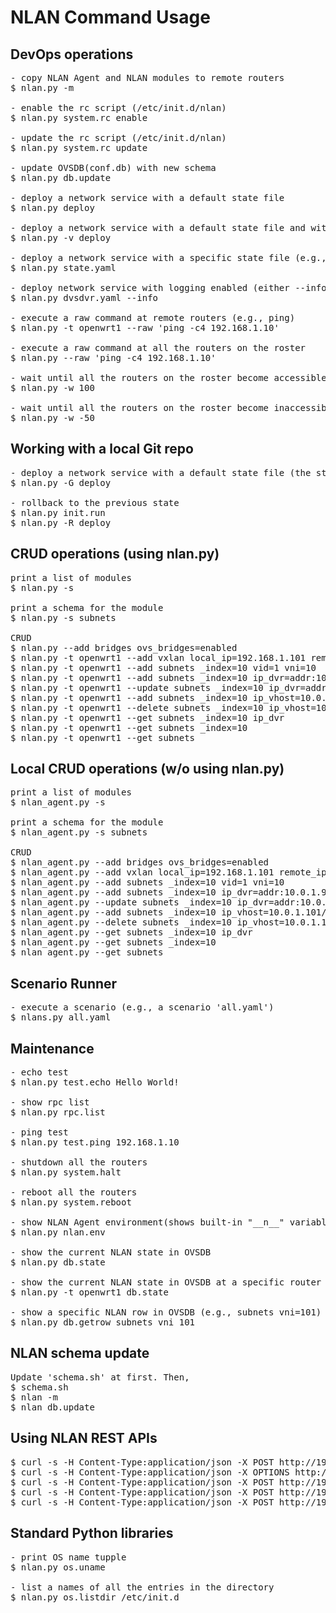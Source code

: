 NLAN Command Usage
==================

DevOps operations
-----------------
<pre>
- copy NLAN Agent and NLAN modules to remote routers
$ nlan.py -m

- enable the rc script (/etc/init.d/nlan)
$ nlan.py system.rc enable

- update the rc script (/etc/init.d/nlan)
$ nlan.py system.rc update 

- update OVSDB(conf.db) with new schema
$ nlan.py db.update

- deploy a network service with a default state file
$ nlan.py deploy 

- deploy a network service with a default state file and with verbose output
$ nlan.py -v deploy

- deploy a network service with a specific state file (e.g., 'state.yaml')
$ nlan.py state.yaml 

- deploy network service with logging enabled (either --info or --debug)
$ nlan.py dvsdvr.yaml --info

- execute a raw command at remote routers (e.g., ping)
$ nlan.py -t openwrt1 --raw 'ping -c4 192.168.1.10'

- execute a raw command at all the routers on the roster
$ nlan.py --raw 'ping -c4 192.168.1.10'

- wait until all the routers on the roster become accessible (-w <timeout>)
$ nlan.py -w 100

- wait until all the routers on the roster become inaccessible (-w -<timeout>)
$ nlan.py -w -50 
</pre>

Working with a local Git repo
------------------------------
<pre>
- deploy a network service with a default state file (the state file is commited to the local git repo after the deployment)
$ nlan.py -G deploy 

- rollback to the previous state
$ nlan.py init.run
$ nlan.py -R deploy
</pre>

CRUD operations (using nlan.py)
-----------------------------------------
<pre>
print a list of modules
$ nlan.py -s

print a schema for the module
$ nlan.py -s subnets

CRUD
$ nlan.py --add bridges ovs_bridges=enabled
$ nlan.py -t openwrt1 --add vxlan local_ip=192.168.1.101 remote_ips=192.168.1.102,192.168.1.103
$ nlan.py -t openwrt1 --add subnets _index=10 vid=1 vni=10
$ nlan.py -t openwrt1 --add subnets _index=10 ip_dvr=addr:10.0.1.9/24,mode:dvr
$ nlan.py -t openwrt1 --update subnets _index=10 ip_dvr=addr:10.0.1.1/24,mode:dvr
$ nlan.py -t openwrt1 --add subnets _index=10 ip_vhost=10.0.1.101/24
$ nlan.py -t openwrt1 --delete subnets _index=10 ip_vhost=10.0.1.101/24
$ nlan.py -t openwrt1 --get subnets _index=10 ip_dvr 
$ nlan.py -t openwrt1 --get subnets _index=10
$ nlan.py -t openwrt1 --get subnets
</pre>

Local CRUD operations (w/o using nlan.py)
-----------------------------------------
<pre>
print a list of modules
$ nlan_agent.py -s

print a schema for the module
$ nlan_agent.py -s subnets

CRUD
$ nlan_agent.py --add bridges ovs_bridges=enabled
$ nlan_agent.py --add vxlan local_ip=192.168.1.101 remote_ips=192.168.1.102,192.168.1.103
$ nlan_agent.py --add subnets _index=10 vid=1 vni=10
$ nlan_agent.py --add subnets _index=10 ip_dvr=addr:10.0.1.9/24,mode:dvr
$ nlan_agent.py --update subnets _index=10 ip_dvr=addr:10.0.1.1/24,mode:dvr
$ nlan_agent.py --add subnets _index=10 ip_vhost=10.0.1.101/24
$ nlan_agent.py --delete subnets _index=10 ip_vhost=10.0.1.101/24
$ nlan_agent.py --get subnets _index=10 ip_dvr 
$ nlan_agent.py --get subnets _index=10
$ nlan_agent.py --get subnets
</pre>


Scenario Runner
---------------
<pre>
- execute a scenario (e.g., a scenario 'all.yaml')
$ nlans.py all.yaml
</pre>

Maintenance
-----------
<pre>
- echo test
$ nlan.py test.echo Hello World!

- show rpc list
$ nlan.py rpc.list

- ping test 
$ nlan.py test.ping 192.168.1.10

- shutdown all the routers
$ nlan.py system.halt

- reboot all the routers
$ nlan.py system.reboot

- show NLAN Agent environment(shows built-in "__n__" variable)
$ nlan.py nlan.env

- show the current NLAN state in OVSDB
$ nlan.py db.state

- show the current NLAN state in OVSDB at a specific router
$ nlan.py -t openwrt1 db.state

- show a specific NLAN row in OVSDB (e.g., subnets vni=101)
$ nlan.py db.getrow subnets vni 101
</pre>


NLAN schema update
------------------
<pre>
Update 'schema.sh' at first. Then,
$ schema.sh
$ nlan -m
$ nlan db.update 
</pre>


Using NLAN REST APIs
--------------------
<pre>
$ curl -s -H Content-Type:application/json -X POST http://192.168.56.101:8888/_ALL/rpc/test/echo?params=Hello!
$ curl -s -H Content-Type:application/json -X OPTIONS http://192.168.56.101:8888?params=subnets
$ curl -s -H Content-Type:application/json -X POST http://192.168.56.101:8888/openwrt1/rpc/init/run
$ curl -s -H Content-Type:application/json -X POST http://192.168.56.101:8888/openwrt1/config/bridges?ovs_bridges=enabled
$ curl -s -H Content-Type:application/json -X POST http://192.168.56.101:8888/openwrt1/config/vxlan? local_ip=192.168.1.101&remote_ips=192.168.1.102,192.168.56.103
</pre>

Standard Python libraries
-------------------------
<pre>
- print OS name tupple
$ nlan.py os.uname

- list a names of all the entries in the directory
$ nlan.py os.listdir /etc/init.d
</pre>
